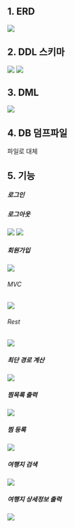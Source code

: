 ## 1. ERD
![](https://i.imgur.com/Qtx3HUe.png)

## 2. DDL 스키마
![](https://i.imgur.com/Bi70VVh.png)
![](https://i.imgur.com/BfDEev5.png)

## 3. DML
![](https://i.imgur.com/fGEUaVJ.png)

## 4. DB 덤프파일

파일로 대체

## 5. 기능
##### 로그인


##### 로그아웃

![](https://i.imgur.com/NFLf4dS.gif)
![](https://i.imgur.com/e9KpPqH.png)

##### 회원가입
![](https://i.imgur.com/lt3TSfx.gif)

###### MVC
![](https://i.imgur.com/PRMbk1T.png)
###### Rest
![](https://i.imgur.com/wSfdzqn.png)
##### 최단 경로 계산
![](https://i.imgur.com/0tIQtQ2.gif)


##### 찜목록 출력
![](https://i.imgur.com/YlzFwfT.gif)

##### 찜 등록
![](https://i.imgur.com/FJedpDu.gif)

##### 여행지 검색
![](https://i.imgur.com/glUH2vq.gif)

##### 여행지 상세정보  출력
![](https://i.imgur.com/CZhhM7V.gif)
